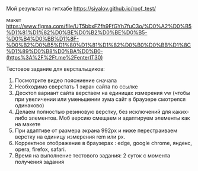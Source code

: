  Мой результат на гитхабе  https://siyalov.github.io/roof_test/ 

макет https://www.figma.com/file/UT5bbxFZfh9FfGYh7fuC3o/%D0%A2%D0%B5%D1%81%D1%82%D0%BE%D0%B2%D0%BE%D0%B5-%D0%B4%D0%BB%D1%8F-%D0%B2%D0%B5%D1%80%D1%81%D1%82%D0%B0%D0%BB%D1%8C%D1%89%D0%B8%D0%BA%D0%B0-(https%3A%2F%2Ft.me%2FenterIT30)

Тестовое задание для верстальщиков:
1. Посмотрите видео поясниение сначала
2. Необходимо сверстать 1 экран сайта по ссылке 
3. Десктоп вариант сайта верстаем на единицах измерения vw (чтобы при увеличении или уменьшении зума сайт в браузере смотрелся одинаково)
4. Делаем полностью резиновую верстку, без исключений для каких-либо элементов. Моб версию смещаем и адаптируем элементы как на макете
5. При адаптиве от размера экрана 992px и ниже перестраиваем верстку на единицу измерения rem или px.
6. Корректное отображение в браузерах : edge, google chrome, яндекс, opera, firefox, safari.
7. Время на выполнение тестового задания: 2 суток с момента получения задания